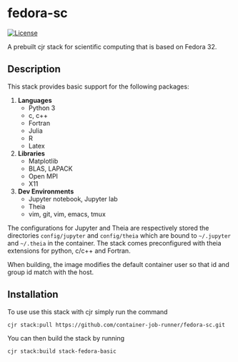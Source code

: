 # fedora-sc
[![License](https://img.shields.io/badge/License-Apache%202.0-blue.svg)](https://github.com/gitbucket/gitbucket/blob/master/LICENSE)

A prebuilt cjr stack for scientific computing that is based on Fedora 32.

## Description

This stack provides basic support for the following packages:

1. **Languages**
   - Python 3
   - c, c++
   - Fortran
   - Julia
   - R
   - Latex
2. **Libraries**
   - Matplotlib
   - BLAS, LAPACK
   - Open MPI
   - X11
3. **Dev Environments**
   - Jupyter notebook, Jupyter lab
   - Theia
   - vim, git, vim, emacs, tmux

The configurations for Jupyter and Theia are respectively stored the directories `config/jupyter` and `config/theia` which are bound to `~/.jupyter` and `~/.theia` in the container.
The stack comes preconfigured with theia extensions for python, c/c++ and Fortran.

When building, the image modifies the default container user so that id and group id match with the host.

## Installation

To use use this stack with cjr simply run the command
```console
cjr stack:pull https://github.com/container-job-runner/fedora-sc.git
```
You can then build the stack by running
```console
cjr stack:build stack-fedora-basic
```